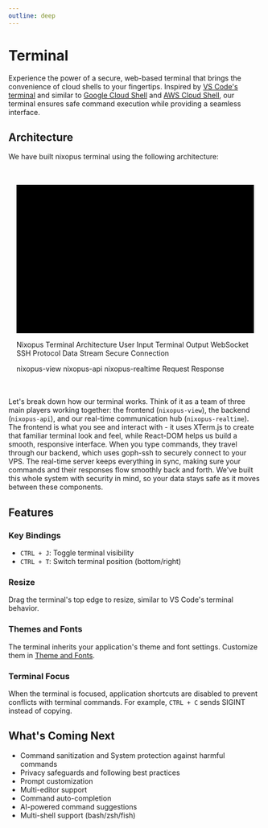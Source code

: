```yaml
---
outline: deep
---
```


# Terminal

Experience the power of a secure, web-based terminal that brings the convenience of cloud shells to your fingertips. Inspired by [VS Code's terminal](https://code.visualstudio.com/docs/terminal/basics) and similar to [Google Cloud Shell](https://cloud.google.com/shell) and [AWS Cloud Shell](https://aws.amazon.com/cloudshell/), our terminal ensures safe command execution while providing a seamless interface.

## Architecture

We have built nixopus terminal using the following architecture:

<div style="margin: 2rem 0; padding: 1rem; border-radius: 8px;">
<svg viewBox="0 0 800 500" xmlns="http://www.w3.org/2000/svg">
  <rect x="0" y="0" width="800" height="500" fill="var(--vp-c-bg)" />
  
  <rect x="50" y="50" width="300" height="170" rx="10" ry="10" fill="var(--vp-c-brand-soft)" stroke="var(--vp-c-brand)" stroke-width="2" />
  <text x="200" y="80" font-family="Arial" font-size="18" text-anchor="middle" font-weight="bold" fill="var(--vp-c-text-1)">nixopus-view</text>
  
  <rect x="450" y="50" width="300" height="170" rx="10" ry="10" fill="var(--vp-c-success-soft)" stroke="var(--vp-c-success)" stroke-width="2" />
  <text x="600" y="80" font-family="Arial" font-size="18" text-anchor="middle" font-weight="bold" fill="var(--vp-c-text-1)">nixopus-api</text>
  
  <rect x="320" y="280" width="160" height="80" rx="10" ry="10" fill="var(--vp-c-danger-soft)" stroke="var(--vp-c-danger)" stroke-width="2" />
  <text x="400" y="325" font-family="Arial" font-size="16" text-anchor="middle" fill="var(--vp-c-text-1)">nixopus-realtime</text>
  
  <rect x="620" y="120" width="120" height="60" rx="5" ry="5" fill="var(--vp-c-success-soft)" stroke="var(--vp-c-success)" stroke-width="2" />
  <text x="680" y="155" font-family="Arial" font-size="14" text-anchor="middle" fill="var(--vp-c-text-1)">goph ssh</text>
  
  <rect x="80" y="120" width="120" height="60" rx="5" ry="5" fill="var(--vp-c-brand-soft)" stroke="var(--vp-c-brand)" stroke-width="2" />
  <text x="140" y="155" font-family="Arial" font-size="14" text-anchor="middle" fill="var(--vp-c-text-1)">XTerm.js</text>
  
  <rect x="220" y="120" width="120" height="60" rx="5" ry="5" fill="var(--vp-c-brand-soft)" stroke="var(--vp-c-brand)" stroke-width="2" />
  <text x="280" y="155" font-family="Arial" font-size="14" text-anchor="middle" fill="var(--vp-c-text-1)">React-DOM</text>
  
  <rect x="530" y="400" width="220" height="60" rx="10" ry="10" fill="var(--vp-c-warning-soft)" stroke="var(--vp-c-warning)" stroke-width="2" />
  <text x="640" y="435" font-family="Arial" font-size="16" text-anchor="middle" fill="var(--vp-c-text-1)">VPS</text>
  
  <path d="M200 150 L220 150" stroke="var(--vp-c-text-2)" stroke-width="2" fill="none" marker-end="url(#arrowhead)" />
  <path d="M280 180 L280 230 L320 230 L320 280" stroke="var(--vp-c-text-2)" stroke-width="2" fill="none" marker-end="url(#arrowhead)" />
  <path d="M320 320 L300 320 L300 230 L280 230 L280 180" stroke="var(--vp-c-text-2)" stroke-width="2" fill="none" marker-end="url(#arrowhead)" stroke-dasharray="5,5" />
  <path d="M480 280 L480 180 L620 180" stroke="var(--vp-c-text-2)" stroke-width="2" fill="none" marker-end="url(#arrowhead)" />
  <path d="M620 160 L480 160 L480 280" stroke="var(--vp-c-text-2)" stroke-width="2" fill="none" marker-end="url(#arrowhead)" stroke-dasharray="5,5" />
  <path d="M680 180 L680 300 L640 300 L640 400" stroke="var(--vp-c-text-2)" stroke-width="2" fill="none" marker-end="url(#arrowhead)" />
  <path d="M600 400 L600 300 L660 300 L660 180" stroke="var(--vp-c-text-2)" stroke-width="2" fill="none" marker-end="url(#arrowhead)" stroke-dasharray="5,5" />
  
  <defs>
    <marker id="arrowhead" markerWidth="10" markerHeight="7" refX="9" refY="3.5" orient="auto">
      <polygon points="0 0, 10 3.5, 0 7" fill="var(--vp-c-text-2)" />
    </marker>
  </defs>
  
  <text x="600" y="30" font-family="Arial" font-size="20" text-anchor="middle" font-weight="bold" fill="var(--vp-c-text-1)">Nixopus Terminal Architecture</text>
  <text x="200" y="135" font-family="Arial" font-size="12" text-anchor="middle" fill="var(--vp-c-text-2)">User Input</text>
  <text x="200" y="165" font-family="Arial" font-size="12" text-anchor="middle" fill="var(--vp-c-text-2)">Terminal Output</text>
  <text x="350" y="250" font-family="Arial" font-size="12" text-anchor="middle" fill="var(--vp-c-text-2)">WebSocket</text>
  <text x="595" y="130" font-family="Arial" font-size="12" text-anchor="middle" fill="var(--vp-c-text-2)">SSH Protocol</text>
  <text x="595" y="170" font-family="Arial" font-size="12" text-anchor="middle" fill="var(--vp-c-text-2)">Data Stream</text>
  <text x="700" y="300" font-family="Arial" font-size="12" text-anchor="middle" fill="var(--vp-c-text-2)">Secure Connection</text>
  
  <rect x="50" y="470" width="20" height="10" fill="var(--vp-c-brand-soft)" stroke="var(--vp-c-brand)" stroke-width="1" />
  <text x="80" y="480" font-family="Arial" font-size="12" text-anchor="start" fill="var(--vp-c-text-2)">nixopus-view</text>
  
  <rect x="200" y="470" width="20" height="10" fill="var(--vp-c-success-soft)" stroke="var(--vp-c-success)" stroke-width="1" />
  <text x="230" y="480" font-family="Arial" font-size="12" text-anchor="start" fill="var(--vp-c-text-2)">nixopus-api</text>
  
  <rect x="350" y="470" width="20" height="10" fill="var(--vp-c-danger-soft)" stroke="var(--vp-c-danger)" stroke-width="1" />
  <text x="380" y="480" font-family="Arial" font-size="12" text-anchor="start" fill="var(--vp-c-text-2)">nixopus-realtime</text>
  
  <line x1="500" y1="475" x2="530" y2="475" stroke="var(--vp-c-text-2)" stroke-width="2" marker-end="url(#arrowhead)" />
  <text x="560" y="480" font-family="Arial" font-size="12" text-anchor="start" fill="var(--vp-c-text-2)">Request</text>
  
  <line x1="650" y1="475" x2="680" y2="475" stroke="var(--vp-c-text-2)" stroke-width="2" stroke-dasharray="5,5" marker-end="url(#arrowhead)" />
  <text x="690" y="480" font-family="Arial" font-size="12" text-anchor="start" fill="var(--vp-c-text-2)">Response</text>
</svg>
</div>

Let's break down how our terminal works. Think of it as a team of three main players working together: the frontend (`nixopus-view`), the backend (`nixopus-api`), and our real-time communication hub (`nixopus-realtime`). The frontend is what you see and interact with - it uses XTerm.js to create that familiar terminal look and feel, while React-DOM helps us build a smooth, responsive interface. When you type commands, they travel through our backend, which uses goph-ssh to securely connect to your VPS. The real-time server keeps everything in sync, making sure your commands and their responses flow smoothly back and forth. We've built this whole system with security in mind, so your data stays safe as it moves between these components.

## Features

### Key Bindings

* `CTRL + J`: Toggle terminal visibility
* `CTRL + T`: Switch terminal position (bottom/right)

### Resize

Drag the terminal's top edge to resize, similar to VS Code's terminal behavior.

### Themes and Fonts

The terminal inherits your application's theme and font settings. Customize them in [Theme and Fonts](/preferences/index.md).

### Terminal Focus

When the terminal is focused, application shortcuts are disabled to prevent conflicts with terminal commands. For example, `CTRL + C` sends SIGINT instead of copying.

## What's Coming Next
* Command sanitization and System protection against harmful commands
* Privacy safeguards and following best practices
* Prompt customization
* Multi-editor support
* Command auto-completion
* AI-powered command suggestions
* Multi-shell support (bash/zsh/fish)
